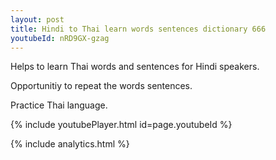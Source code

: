 ```yaml
---
layout: post
title: Hindi to Thai learn words sentences dictionary 666 
youtubeId: nRD9GX-gzag
---
```

 
 
Helps to learn Thai words and sentences for Hindi speakers.

Opportunitiy to repeat the words sentences. 

Practice Thai language. 
 
{% include youtubePlayer.html id=page.youtubeId %}
 
 
{% include analytics.html %}